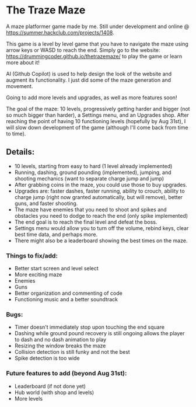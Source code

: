 # The Traze Maze

A maze platformer game made by me. Still under development and online @ https://summer.hackclub.com/projects/1408.

This game is a level by level game that you have to navigate the maze using arrow keys or WASD to reach the end. 
Simply go to the website: https://drummingcoder.github.io/thetrazemaze/ to play the game or learn more about it!

AI (Github Copilot) is used to help design the look of the website and augment its functionality. I just did some of
the maze generation and movement.

Going to add more levels and upgrades, as well as more features soon!

The goal of the maze: 10 levels, progressively getting harder and bigger (not so much bigger than harder), a 
Settings menu, and an Upgrades shop. After reaching the point of having 10 functioning levels (hopefully by Aug 31st), I will slow down
development of the game (although I'll come back from time to time). 

## Details:
- 10 levels, starting from easy to hard (1 level already implemented)
- Running, dashing, ground pounding (implemented), jumping, and shooting mechanics (want to separate charge jump and jump)
- After grabbing coins in the maze, you could use those to buy upgrades.
- Upgrades are: faster dashes, faster running, ability to crouch, ability to charge jump (right now granted automatically, but will
remove), better guns, and faster shooting.
- The maze have enemies that you need to shoot and spikes and obstacles you need to dodge to reach the end (only spike implemented)
- The end goal is to reach the final level and defeat the boss.
- Settings menu would allow you to turn off the volume, rebind keys, clear best time data, and perhaps more.
- There might also be a leaderboard showing the best times on the maze.

### Things to fix/add:
- Better start screen and level select
- More exciting maze
- Enemies
- Guns
- Better organization and commenting of code
- Functioning music and a better soundtrack

### Bugs:
- Timer doesn't immediately stop upon touching the end square
- Dashing while ground pound recovery is still ongoing allows the player to dash and no dash animation to play
- Resizing the window breaks the maze
- Collision detection is still funky and not the best
- Spike detection is too wide

### Future features to add (beyond Aug 31st):
- Leaderboard (if not done yet)
- Hub world (with shop and levels)
- More levels
